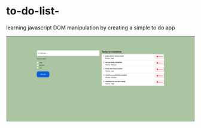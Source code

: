 # to-do-list-
learning javascript DOM manipulation by creating a simple to do app 

![alt text](https://github.com/markmumba/to-do-list-/blob/master/images/todo.png?raw=true)
